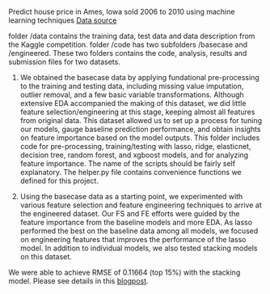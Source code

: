Predict house price in Ames, Iowa sold 2006 to 2010 using machine learning techniques
[Data source](https://www.kaggle.com/c/house-prices-advanced-regression-techniques/data)

folder /data contains the training data, test data and data description from the Kaggle competition. 
folder /code has two subfolders /basecase and /engineered. These two folders contains the code, analysis, results and submission files for two datasets. 
1) We obtained the basecase data by applying fundational pre-processing to the training and testing data, including missing value imputation, outlier removal, and a few basic variable transformations. Although extensive EDA accompanied the making of this dataset, we did little feature selection/engineering at this stage, keeping almost all features from original data. This dataset allowed us to set up a process for tuning our models, gauge baseline prediction performance, and obtain insights on feature importance based on the model outputs. This folder includes code for pre-processing, training/testing with lasso, ridge, elasticnet, decision tree, random forest, and xgboost models, and for analyzing feature importance. The name of the scripts should be fairly self explanatory. The helper.py file contains convenience functions we defined for this project.

2) Using the basecase data as a starting point, we experimented with various feature selection and feature engineering techniques to arrive at the engineered dataset. Our FS and FE efforts were guided by the feature importance from the baseline models and more EDA. As lasso performed the best on the baseline data among all models, we focused on engineering features that improves the performance of the lasso model. In addition to individual models, we also tested stacking models on this dataset. 

We were able to achieve RMSE of 0.11664 (top 15%) with the stacking model. Please see details in this [blogpost](https://nycdatascience.com/blog/student-works/what-price-is-right-for-that-home-a-machine-learning-approach/). 


